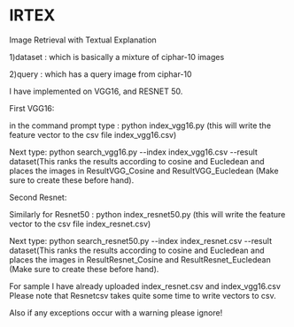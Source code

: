 # IRTEX
Image Retrieval with Textual Explanation


1)dataset : which is basically a mixture of ciphar-10 images

2)query : which has a query image from ciphar-10

I have implemented on VGG16, and RESNET 50.

First VGG16:

in the command prompt type : python index_vgg16.py (this will write the feature vector to the csv file index_vgg16.csv)


Next type: python search_vgg16.py --index index_vgg16.csv --result dataset(This ranks the results according to cosine and Eucledean 
and places the images in ResultVGG_Cosine and ResultVGG_Eucledean (Make sure to create these before hand).

Second Resnet:

Similarly for Resnet50 : python index_resnet50.py (this will write the feature vector to the csv file index_resnet.csv)

Next type: python search_resnet50.py --index index_resnet.csv --result dataset(This ranks the results according to cosine and Eucledean 
and places the images in ResultResnet_Cosine and ResultResnet_Eucledean (Make sure to create these before hand).

For sample I have already uploaded index_resnet.csv and index_vgg16.csv
Please note that Resnetcsv takes quite some time to write vectors to csv.

Also if any exceptions occur with a warning please ignore!

